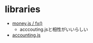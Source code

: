 

# libraries

+ [money.js / fx()](https://openexchangerates.github.io/money.js/)
  + acccouting.jsと相性がいいらしい
+ [accounting.js](http://openexchangerates.github.io/accounting.js/)